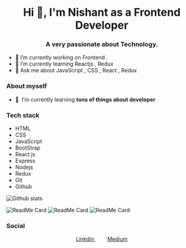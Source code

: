 
<h1 align="center">Hi 👋, I'm Nishant as a Frontend Developer</h1>
<h3 align="center">A very passionate about Technology.</h3>

- 🔭 I’m currently working on Frontend .
- 🌱 I’m currently learning Reactjs , Redux
- 💬 Ask me about JavaScript , CSS , React , Redux 









### About myself



- 🌱&nbsp;&nbsp;I’m currently learning **tons of things about developer**





### Tech stack

* HTML
* CSS
* JavaScript
* BootStrap
* React js
* Express
* Nodejs
* Redux
* Git 
* Github


![Github stats](https://github-readme-stats.vercel.app/api?username=thinkwithcode)



<!-- ### Projects -->

 ![ReadMe Card](https://github-readme-stats.vercel.app/api/pin/?username=thinkwithcode&repo=crypto-tracker )
 ![ReadMe Card](https://github-readme-stats.vercel.app/api/pin/?username=thinkwithcode&repo=netflix-clone )
 ![ReadMe Card](https://github-readme-stats.vercel.app/api/pin/?username=thinkwithcode&repo=movie-booking-app )
<!-- ![ReadMe Card](https://github-readme-stats.vercel.app/api/pin/?username=thinkwithcode&repo=polarishapp) -->
<!-- ![ReadMe Card](https://github-readme-stats.vercel.app/api/pin/?username=thinkwithcode&repo=textutils ) -->
### Social




<p align="center">
 
  
  <a href="https://www.linkedin.com/in/ketunishant/" target="blank">
   Linkdin
  </a>&nbsp;&nbsp;&nbsp;
 &nbsp;&nbsp;&nbsp;
  <a href="https://ketunishant.medium.com/how-to-deploy-an-app-on-netlify-fbb0af5e8d61" target="blank">
   Medium
  </a>
</p>
